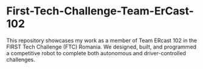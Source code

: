 # First-Tech-Challenge-Team-ErCast-102

This repository showcases my work as a member of Team ERcast 102 in the FIRST Tech Challenge (FTC) Romania. We designed, built, and programmed a competitive robot to complete both autonomous and driver-controlled challenges.  
